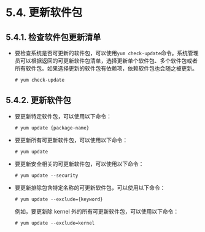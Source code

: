 # 5.4. 更新软件包

## 5.4.1. 检查软件包更新清单

*   要检查系统是否可更新的软件包，可以使用`yum check-update`命令。系统管理员可以根据返回的可更新软件包清单，选择更新单个软件包、多个软件包或者所有软件包。如果选择更新的软件包有依赖项，依赖软件包也会随之被更新。

    ```
    # yum check-update
    ```

## 5.4.2. 更新软件包

*   要更新特定软件包，可以使用以下命令：

    ```
    # yum update {package-name}
    ```
*   要更新所有可更新软件包，可以使用以下命令：

    ```
    # yum update
    ```
*   要更新安全相关的可更新软件包，可以使用以下命令：

    ```
    # yum update --security
    ```
*   要更新排除包含特定名称的可更新软件包，可以使用以下命令：

    ```
    # yum update --exclude={keyword}
    ```

    例如，要更新除 kernel 外的所有可更新软件包，可以使用以下命令：

    ```
    # yum update --exclude=kernel
    ```
